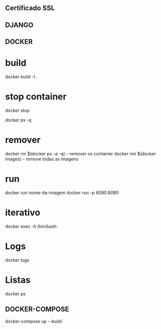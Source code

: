 ## Certificado SSL

## DJANGO




## DOCKER

# build
docker build -t <nome-imagem> .

# stop container
docker stop <id-ou-nome-do-container>

docker ps -q

# remover
docker rm $(docker ps -a -q) - remover os container
docker rmi $(docker images) - remove todas as imagens

# run
docker run nome-da-imagem
docker run -p 8080:8080 <nome-da-imagem>

# iterativo
docker exec -it <nome-ou-id-do-container> /bin/bash

# Logs
docker logs <nome-ou-id-do-container>

# Listas 
docker ps


## DOCKER-COMPOSE
docker-compose up --build
